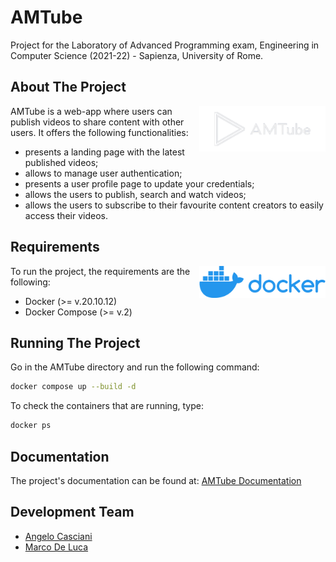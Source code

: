 # AMTube
Project for the Laboratory of Advanced Programming exam, Engineering in Computer Science (2021-22) - Sapienza, University of Rome.
## About The Project
<img align="right" alt="AMTube_logo" src="./Documentation/assets/logo_amtube-nobg.png" width=40% height=auto>
AMTube is a web-app where users can publish videos to share content with other users.
It offers the following functionalities:

- presents a landing page with the latest published videos;
- allows to manage user authentication;
- presents a user profile page to update your credentials;
- allows the users to publish, search and watch videos;
- allows the users to subscribe to their favourite content creators to easily access their videos.

## Requirements
<img align="right" alt="Docker_logo" src="./Documentation/assets/Docker_logo.png" width=40% height=auto>

To run the project, the requirements are the following:
- Docker (>= v.20.10.12)
- Docker Compose (>= v.2)
## Running The Project
Go in the AMTube directory and run the following command:
```bash
docker compose up --build -d
```
To check the containers that are running, type:
```bash
docker ps
```
## Documentation
The project's documentation can be found at: [AMTube Documentation](https://github.com/AngeloC99/AMTube/tree/main/Documentation)
## Development Team
- [Angelo Casciani](https://github.com/AngeloC99)
- [Marco De Luca](https://github.com/MarcoDL99)